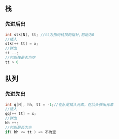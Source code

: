 ## 栈
### 先进后出
```cpp
int stk[N], tt; //tt为指向栈顶的指针,初始为0
//插入
stk[++ tt] = x;
//弹出
tt --;
//判断栈是否为空
tt > 0
```
## 队列
### 先进先出
```cpp
int q[N], hh, tt = -1;//在队尾插入元素，在队头弹出元素
//插入
qq[++ tt] = x;
//弹出
hh ++;
//判断是否为空
if( hh <= tt ) => 不为空
```